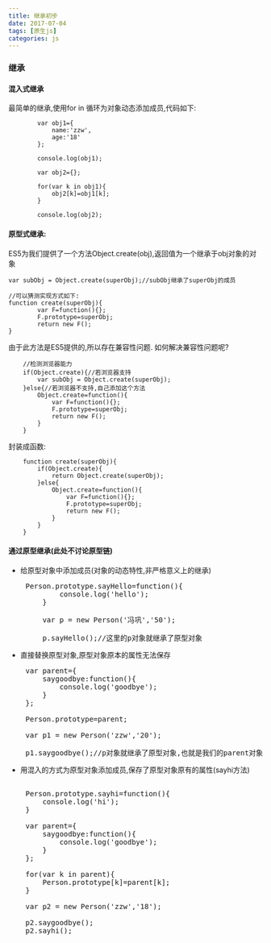 ```yaml
---
title: 继承初步
date: 2017-07-04
tags: [原生js]
categories: js
---
```

### 继承

#### 混入式继承
最简单的继承,使用for in 循环为对象动态添加成员,代码如下:

            var obj1={
                name:'zzw',
                age:'18'
            };

            console.log(obj1);

            var obj2={};

            for(var k in obj1){
                obj2[k]=obj1[k];
            }

            console.log(obj2);

<!-- more -->
#### 原型式继承:
ES5为我们提供了一个方法Object.create(obj),返回值为一个继承于obj对象的对象

    var subObj = Object.create(superObj);//subObj继承了superObj的成员

    //可以猜测实现方式如下:
    function create(superObj){
            var F=function(){};
            F.prototype=superObj;
            return new F();
    }

由于此方法是ES5提供的,所以存在兼容性问题.
如何解决兼容性问题呢?

        //检测浏览器能力
        if(Object.create){//若浏览器支持
            var subObj = Object.create(superObj);
        }else{//若浏览器不支持,自己添加这个方法
            Object.create=function(){
                var F=function(){};
                F.prototype=superObj;
                return new F();
            }
        }

封装成函数:

        function create(superObj){
            if(Object.create){
                return Object.create(superObj);
            }else{
                Object.create=function(){
                    var F=function(){};
                    F.prototype=superObj;
                    return new F();
                }
            }
        }


#### 通过原型继承(此处不讨论原型链)
* 给原型对象中添加成员(对象的动态特性,非严格意义上的继承)
<pre>
    Person.prototype.sayHello=function(){
            console.log('hello');
        }

        var p = new Person('冯巩','50');

        p.sayHello();//这里的p对象就继承了原型对象
</pre>

* 直接替换原型对象,原型对象原本的属性无法保存
<pre>
    var parent={
        saygoodbye:function(){
            console.log('goodbye');
        }
    };

    Person.prototype=parent;

    var p1 = new Person('zzw','20');

    p1.saygoodbye();//p对象就继承了原型对象,也就是我们的parent对象
</pre>

* 用混入的方式为原型对象添加成员,保存了原型对象原有的属性(sayhi方法)
<pre>

    Person.prototype.sayhi=function(){
        console.log('hi');
    }

    var parent={
        saygoodbye:function(){
            console.log('goodbye');
        }
    };

    for(var k in parent){
        Person.prototype[k]=parent[k];
    }

    var p2 = new Person('zzw','18');

    p2.saygoodbye();
    p2.sayhi();
</pre>


